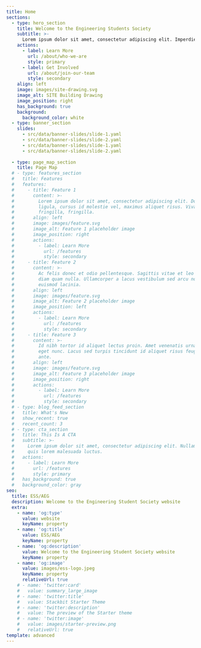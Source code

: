 ```yaml
---
title: Home
sections:
  - type: hero_section
    title: Welcome to the Engineering Students Society
    subtitle: >-
      Lorem ipsum dolor sit amet, consectetur adipiscing elit. Imperdiet nam at amet congue vel nunc. Arcu lobortis in facilisis ut ipsum volutpat gravida. 
    actions:
      - label: Learn More
        url: /about/who-we-are
        style: primary
      - label: Get Involved
        url: /about/join-our-team
        style: secondary
    align: left
    image: images/site-drawing.svg
    image_alt: SITE Building Drawing
    image_position: right
    has_background: true
    background:
      background_color: white
  - type: banner_section
    slides:
      - src/data/banner-slides/slide-1.yaml
      - src/data/banner-slides/slide-2.yaml
      - src/data/banner-slides/slide-1.yaml
      - src/data/banner-slides/slide-2.yaml
  
  - type: page_map_section
    title: Page Map
  # - type: features_section
  #   title: Features
  #   features:
  #     - title: Feature 1
  #       content: >-
  #         Lorem ipsum dolor sit amet, consectetur adipiscing elit. Donec nisl
  #         ligula, cursus id molestie vel, maximus aliquet risus. Vivamus in nibh
  #         fringilla, fringilla.
  #       align: left
  #       image: images/feature.svg
  #       image_alt: Feature 1 placeholder image
  #       image_position: right
  #       actions:
  #         - label: Learn More
  #           url: /features
  #           style: secondary
  #     - title: Feature 2
  #       content: >-
  #         Ac felis donec et odio pellentesque. Sagittis vitae et leo duis ut
  #         diam quam nulla. Ullamcorper a lacus vestibulum sed arcu non odio
  #         euismod lacinia.
  #       align: left
  #       image: images/feature.svg
  #       image_alt: Feature 2 placeholder image
  #       image_position: left
  #       actions:
  #         - label: Learn More
  #           url: /features
  #           style: secondary
  #     - title: Feature 3
  #       content: >-
  #         Id nibh tortor id aliquet lectus proin. Amet venenatis urna cursus
  #         eget nunc. Lacus sed turpis tincidunt id aliquet risus feugiat in
  #         ante.
  #       align: left
  #       image: images/feature.svg
  #       image_alt: Feature 3 placeholder image
  #       image_position: right
  #       actions:
  #         - label: Learn More
  #           url: /features
  #           style: secondary
  # - type: blog_feed_section
  #   title: What's New
  #   show_recent: true
  #   recent_count: 3
  # - type: cta_section
  #   title: This Is A CTA
  #   subtitle: >-
  #     Lorem ipsum dolor sit amet, consectetur adipiscing elit. Nullam a metus
  #     quis lorem malesuada luctus.
  #   actions:
  #     - label: Learn More
  #       url: /features
  #       style: primary
  #   has_background: true
  #   background_color: gray
seo:
  title: ESS/AEG
  description: Welcome to the Engineering Student Society website
  extra:
    - name: 'og:type'
      value: website
      keyName: property
    - name: 'og:title'
      value: ESS/AEG
      keyName: property
    - name: 'og:description'
      value: Welcome to the Engineering Student Society website
      keyName: property
    - name: 'og:image'
      value: images/ess-logo.jpeg
      keyName: property
      relativeUrl: true
    # - name: 'twitter:card'
    #   value: summary_large_image
    # - name: 'twitter:title'
    #   value: Stackbit Starter Theme
    # - name: 'twitter:description'
    #   value: The preview of the Starter theme
    # - name: 'twitter:image'
    #   value: images/starter-preview.png
    #   relativeUrl: true
template: advanced
---
```

